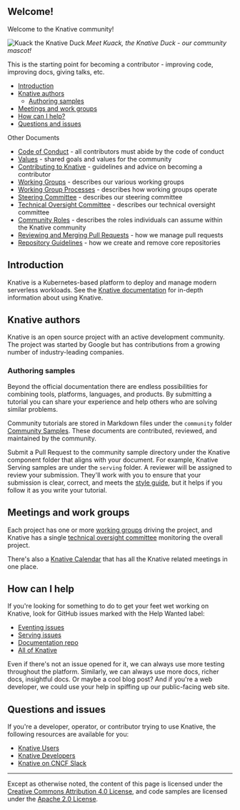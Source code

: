 ## Welcome!

Welcome to the Knative community!

![Kuack the Knative Duck](./mascot/kuack.png)
*Meet Kuack, the Knative Duck - our community mascot!*

This is the starting point for becoming a contributor - improving code,
improving docs, giving talks, etc.

- [Introduction](#introduction)
- [Knative authors](#knative-authors)
  - [Authoring samples](#authoring-samples)
- [Meetings and work groups](#meetings-and-work-groups)
- [How can I help?](#how-can-i-help)
- [Questions and issues](#questions-and-issues)

Other Documents

- [Code of Conduct](./CODE-OF-CONDUCT.md) - all contributors must abide by the
  code of conduct
- [Values](./VALUES.md) - shared goals and values for the community
- [Contributing to Knative](./CONTRIBUTING.md) - guidelines and advice on
  becoming a contributor
- [Working Groups](./working-groups/WORKING-GROUPS.md) - describes our various
  working groups
- [Working Group Processes](./mechanics/WORKING-GROUP-PROCESSES.md) - describes
  how working groups operate
- [Steering Committee](./STEERING-COMMITTEE.md) - describes our steering
  committee
- [Technical Oversight Committee](./TECH-OVERSIGHT-COMMITTEE.md) - describes our
  technical oversight committee
- [Community Roles](./ROLES.md) - describes the roles individuals can assume
  within the Knative community
- [Reviewing and Merging Pull Requests](./REVIEWING.md) - how we manage pull
  requests
- [Repository Guidelines](./REPOSITORY-GUIDELINES.md) - how we create and remove
  core repositories

## Introduction

Knative is a Kubernetes-based platform to deploy and manage modern serverless
workloads. See the
[Knative documentation](https://knative.dev) for in-depth information about
using Knative.

## Knative authors

Knative is an open source project with an active development community. The
project was started by Google but has contributions from a growing number of
industry-leading companies.

### Authoring samples

Beyond the official documentation there are endless possibilities for combining
tools, platforms, languages, and products. By submitting a tutorial you can
share your experience and help others who are solving similar problems.

Community tutorials are stored in Markdown files under the `community` folder
[Community Samples](https://github.com/knative/docs/blob/main/code-samples/community/README.md).
These documents are contributed, reviewed, and maintained by the community.

Submit a Pull Request to the community sample directory under the Knative
component folder that aligns with your document. For example, Knative Serving
samples are under the `serving` folder. A reviewer will be assigned to review
your submission. They'll work with you to ensure that your submission is clear,
correct, and meets the [style guide](https://github.com/knative/docs/blob/main/contribute-to-docs/README.md),
but it helps if you follow it as you write your tutorial.

## Meetings and work groups

Each project has one or more
[working groups](./working-groups/WORKING-GROUPS.md) driving the project, and
Knative has a single
[technical oversight committee](./TECH-OVERSIGHT-COMMITTEE.md) monitoring the
overall project.

There's also a [Knative Calendar](./CALENDAR.MD) that has all the Knative
related meetings in one place.

## How can I help

If you're looking for something to do to get your feet wet working on Knative,
look for GitHub issues marked with the Help Wanted label:

- [Eventing issues](https://github.com/knative/eventing/labels/kind%2Fgood-first-issue)
- [Serving issues](https://github.com/knative/serving/labels/kind%2Fgood-first-issue)
- [Documentation repo](https://github.com/knative/docs/labels/kind%2Fgood-first-issue)
- [All of Knative](https://clotributor.dev/search?project=knative&page=1)

Even if there's not an issue opened for it, we can always use more testing
throughout the platform. Similarly, we can always use more docs, richer docs,
insightful docs. Or maybe a cool blog post? And if you're a web developer, we
could use your help in spiffing up our public-facing web site.

## Questions and issues

If you're a developer, operator, or contributor trying to use Knative, the
following resources are available for you:

- [Knative Users](https://groups.google.com/forum/#!forum/knative-users)
- [Knative Developers](https://groups.google.com/forum/#!forum/knative-dev)
- [Knative on CNCF Slack](./SLACK-GUIDELINES.md)

---

Except as otherwise noted, the content of this page is licensed under the
[Creative Commons Attribution 4.0 License](https://creativecommons.org/licenses/by/4.0/),
and code samples are licensed under the
[Apache 2.0 License](https://www.apache.org/licenses/LICENSE-2.0).
